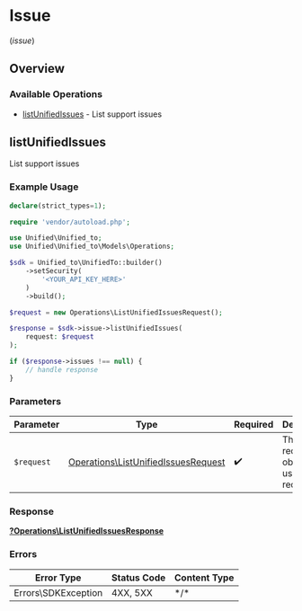 # Issue
(*issue*)

## Overview

### Available Operations

* [listUnifiedIssues](#listunifiedissues) - List support issues

## listUnifiedIssues

List support issues

### Example Usage

```php
declare(strict_types=1);

require 'vendor/autoload.php';

use Unified\Unified_to;
use Unified\Unified_to\Models\Operations;

$sdk = Unified_to\UnifiedTo::builder()
    ->setSecurity(
        '<YOUR_API_KEY_HERE>'
    )
    ->build();

$request = new Operations\ListUnifiedIssuesRequest();

$response = $sdk->issue->listUnifiedIssues(
    request: $request
);

if ($response->issues !== null) {
    // handle response
}
```

### Parameters

| Parameter                                                                                  | Type                                                                                       | Required                                                                                   | Description                                                                                |
| ------------------------------------------------------------------------------------------ | ------------------------------------------------------------------------------------------ | ------------------------------------------------------------------------------------------ | ------------------------------------------------------------------------------------------ |
| `$request`                                                                                 | [Operations\ListUnifiedIssuesRequest](../../Models/Operations/ListUnifiedIssuesRequest.md) | :heavy_check_mark:                                                                         | The request object to use for the request.                                                 |

### Response

**[?Operations\ListUnifiedIssuesResponse](../../Models/Operations/ListUnifiedIssuesResponse.md)**

### Errors

| Error Type          | Status Code         | Content Type        |
| ------------------- | ------------------- | ------------------- |
| Errors\SDKException | 4XX, 5XX            | \*/\*               |